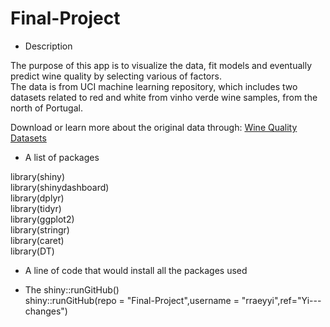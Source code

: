 # Final-Project

+ Description   

The purpose of this app is to visualize the data, fit models and eventually predict wine quality by selecting various of factors.   
The data is from UCI machine learning repository, which includes two datasets related to red and white from vinho verde wine samples, from the north of Portugal. 

Download or learn more about the original data through: [Wine Quality Datasets](https://archive.ics.uci.edu/ml/machine-learning-databases/wine-quality/)

+ A list of packages  

library(shiny)   
library(shinydashboard)   
library(dplyr)   
library(tidyr)   
library(ggplot2)   
library(stringr)   
library(caret)    
library(DT)   

+ A line of code that would install all the packages used

+ The shiny::runGitHub()  
shiny::runGitHub(repo = "Final-Project",username = "rraeyyi",ref="Yi---changes")
